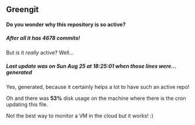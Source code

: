 ## Greengit

#### Do you wonder why this repository is so active?

##### After all it has 4678 commits!

But is it *really* active? Well...

##### Last update was on Sun Aug 25 at 18:25:01 when those lines were... generated

Yes, generated, because it certainly helps a lot to have such an active repo!

Oh and there was **53%** disk usage on the machine
where there is the cron updating this file.

Not the best way to monitor a VM in the cloud but it works! :)
